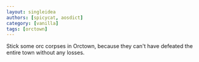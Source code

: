 ```yaml
---
layout: singleidea
authors: [spicycat, aosdict]
category: [vanilla]
tags: [orctown]
---
```

Stick some orc corpses in Orctown, because they can't have defeated the entire town without any losses.
